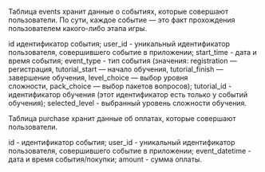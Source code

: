 Таблица events хранит данные о событиях, которые совершают пользователи. По сути, каждое событие — это факт прохождения пользователем какого-либо этапа игры.

id	идентификатор события;
user_id	- уникальный идентификатор пользователя, совершившего событие в приложении;
start_time - дата и время события;
event_type - тип события (значения: registration — регистрация, tutorial_start — начало обучения, tutorial_finish — завершение обучения, level_choice — выбор уровня
сложности, pack_choice — выбор пакетов вопросов);
tutorial_id	- идентификатор обучения (этот идентификатор есть только у событий обучения);
selected_level - выбранный уровень сложности обучения.


Таблица purchase хранит данные об оплатах, которые совершают пользователи.

id - идентификатор события;
user_id	- уникальный идентификатор пользователя, совершившего событие в приложении;
event_datetime - дата и время события/покупки;
amount - сумма оплаты.
